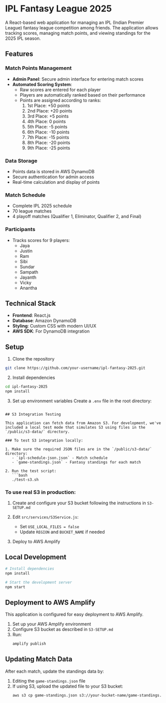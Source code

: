 # IPL Fantasy League 2025

A React-based web application for managing an IPL (Indian Premier League) fantasy league competition among friends. The application allows tracking scores, managing match points, and viewing standings for the 2025 IPL season.

## Features

### Match Points Management
- **Admin Panel**: Secure admin interface for entering match scores
- **Automated Scoring System**: 
  - Raw scores are entered for each player
  - Players are automatically ranked based on their performance
  - Points are assigned according to ranks:
    1. 1st Place: +50 points
    2. 2nd Place: +20 points
    3. 3rd Place: +5 points
    4. 4th Place: 0 points
    5. 5th Place: -5 points
    6. 6th Place: -10 points
    7. 7th Place: -15 points
    8. 8th Place: -20 points
    9. 9th Place: -25 points

### Data Storage
- Points data is stored in AWS DynamoDB
- Secure authentication for admin access
- Real-time calculation and display of points

### Match Schedule
- Complete IPL 2025 schedule
- 70 league matches
- 4 playoff matches (Qualifier 1, Eliminator, Qualifier 2, and Final)

### Participants
- Tracks scores for 9 players:
  - Jaya
  - Justin
  - Ram
  - Sibi
  - Sundar
  - Sampath
  - Jayanth
  - Vicky
  - Anantha

## Technical Stack

- **Frontend**: React.js
- **Database**: Amazon DynamoDB
- **Styling**: Custom CSS with modern UI/UX
- **AWS SDK**: For DynamoDB integration

## Setup

1. Clone the repository
```bash
git clone https://github.com/your-username/ipl-fantasy-2025.git
```

2. Install dependencies
```bash
cd ipl-fantasy-2025
npm install
```

3. Set up environment variables
Create a `.env` file in the root directory: 
```

## S3 Integration Testing

This application can fetch data from Amazon S3. For development, we've included a local test mode that simulates S3 using files in the `/public/s3-data/` directory.

### To test S3 integration locally:

1. Make sure the required JSON files are in the `/public/s3-data/` directory:
   - `ipl-schedule-json.json` - Match schedule
   - `game-standings.json` - Fantasy standings for each match

2. Run the test script:
   ```bash
   ./test-s3.sh
   ```

### To use real S3 in production:

1. Create and configure your S3 bucket following the instructions in `S3-SETUP.md`

2. Edit `src/services/S3Service.js`:
   - Set `USE_LOCAL_FILES = false`
   - Update `REGION` and `BUCKET_NAME` if needed

3. Deploy to AWS Amplify

## Local Development

```bash
# Install dependencies
npm install

# Start the development server
npm start
```

## Deployment to AWS Amplify

This application is configured for easy deployment to AWS Amplify.

1. Set up your AWS Amplify environment
2. Configure S3 bucket as described in `S3-SETUP.md`
3. Run:
   ```bash
   amplify publish
   ```

## Updating Match Data

After each match, update the standings data by:

1. Editing the `game-standings.json` file
2. If using S3, upload the updated file to your S3 bucket:
   ```bash
   aws s3 cp game-standings.json s3://your-bucket-name/game-standings.json --content-type application/json
   ```